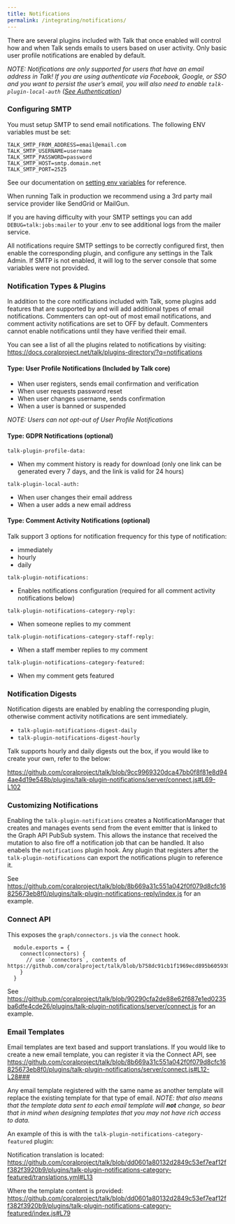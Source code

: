 ```yaml
---
title: Notifications
permalink: /integrating/notifications/
---
```


There are several plugins included with Talk that once enabled will control how and when Talk sends emails to users based on user activity. Only basic user profile notifications are enabled by default. 

_NOTE: Notifications are only supported for users that have an email address in Talk! If you are using authenticate via Facebook, Google, or SSO and you want to persist the user’s email, you will also need to enable `talk-plugin-local-auth` ([See Authentication](/talk/integrating/authentication/))_

### Configuring SMTP

You must setup SMTP to send email notifications. The following ENV variables must be set:

```
TALK_SMTP_FROM_ADDRESS=email@email.com
TALK_SMTP_USERNAME=username
TALK_SMTP_PASSWORD=password
TALK_SMTP_HOST=smtp.domain.net
TALK_SMTP_PORT=2525
```

See our documentation on [setting env variables](/talk/advanced-configuration/#talk-smtp-from-address) for reference. 

When running Talk in production we recommend using a 3rd party mail service provider like SendGrid or MailGun. 

If you are having difficulty with your SMTP settings you can add `DEBUG=talk:jobs:mailer` to your .env to see additional logs from the mailer service.

All notifications require SMTP settings to be correctly configured first, then enable the corresponding plugin, and configure any settings in the Talk Admin. If SMTP is not enabled, it will log to the server console that some variables were not provided.

### Notification Types & Plugins

In addition to the core notifications included with Talk, some plugins add features that are supported by and will add additional types of email notifications. Commenters can opt-out of most email notifications, and comment activity notifications are set to OFF by default. Commenters cannot enable notifications until they have verified their email.

You can see a list of all the plugins related to notifications by visiting:
https://docs.coralproject.net/talk/plugins-directory/?q=notifications

#### Type: User Profile Notifications (Included by Talk core)

* When user registers, sends email confirmation and verification 
* When user requests password reset 
* When user changes username, sends confirmation
* When a user is banned or suspended

_NOTE: Users can not opt-out of User Profile Notifications_

#### Type: GDPR Notifications (optional)
`talk-plugin-profile-data:`
* When my comment history is ready for download (only one link can be generated every 7 days, and the link is valid for 24 hours)

`talk-plugin-local-auth:`
* When user changes their email address
* When a user adds a new email address 

#### Type: Comment Activity Notifications (optional)
Talk support 3 options for notification frequency for this type of notification: 
* immediately
* hourly 
* daily

`talk-plugin-notifications:`
* Enables notifications configuration (required for all comment activity notifications below)

`talk-plugin-notifications-category-reply:`
* When someone replies to my comment

`talk-plugin-notifications-category-staff-reply:`
* When a staff member replies to my comment

`talk-plugin-notifications-category-featured:`
* When my comment gets featured

### Notification Digests

Notification digests are enabled by enabling the corresponding plugin, otherwise comment activity notifications are sent immediately.
* `talk-plugin-notifications-digest-daily`
* `talk-plugin-notifications-digest-hourly`

Talk supports hourly and daily digests out the box, if you would like to create your own, refer to the below:

https://github.com/coralproject/talk/blob/9cc9969320dca47bb0f8f81e8d944ae4d19e548b/plugins/talk-plugin-notifications/server/connect.js#L69-L102
        

### Customizing Notifications

Enabling the `talk-plugin-notifications` creates a NotificationManager that creates and manages events send from the event emitter that is linked to the Graph API PubSub system. This allows the instance that received the mutation to also fire off a notification job that can be handled. It also enabels the `notifications` plugin hook. Any plugin that registers after the `talk-plugin-notifications` can export the notifications plugin to reference it.

See https://github.com/coralproject/talk/blob/8b669a31c551a042f0f079d8cfc16825673eb8f0/plugins/talk-plugin-notifications-reply/index.js for an example.


### Connect API

This exposes the `graph/connectors.js` via the `connect` hook.

```
  module.exports = {
    connect(connectors) {
      // use `connectors`, contents of https://github.com/coralproject/talk/blob/b758dc91cb1f1969ecd895b6059306b318995b33/graph/connectors.js#L104
    }
  }
```

See https://github.com/coralproject/talk/blob/90290cfa2de88e62f687e1ed0235ba6dfe4cde26/plugins/talk-plugin-notifications/server/connect.js for an example.
        
### Email Templates

Email templates are text based and support translations. If you would like to create a new email template, you can register it via the Connect API, see https://github.com/coralproject/talk/blob/8b669a31c551a042f0f079d8cfc16825673eb8f0/plugins/talk-plugin-notifications/server/connect.js#L12-L28### 

Any email template registered with the same name as another template will replace the existing template for that type of email.  _NOTE: that also means that the template data sent to each email template will __not__ change, so bear that in mind when designing templates that you may not have rich access to data._

An example of this is with the `talk-plugin-notifications-category-featured` plugin:

Notification translation is located: https://github.com/coralproject/talk/blob/dd0601a80132d2849c53ef7eaf12ff382f3920b9/plugins/talk-plugin-notifications-category-featured/translations.yml#L13

Where the template content is provided: https://github.com/coralproject/talk/blob/dd0601a80132d2849c53ef7eaf12ff382f3920b9/plugins/talk-plugin-notifications-category-featured/index.js#L79

